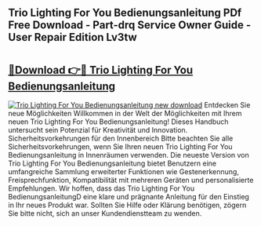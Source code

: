 ## Trio Lighting For You Bedienungsanleitung PDf Free Download - Part-drq Service Owner Guide - User Repair Edition Lv3tw

# <h2><a href="http://df454e.blite.top/?on=Trio+Lighting+For+You+Bedienungsanleitung">🔗Download 👉🔴 Trio Lighting For You Bedienungsanleitung</a></h2>

[![Trio Lighting For You Bedienungsanleitung new download](https://i.imgur.com/lujVjoI.png)](http://df454e.blite.top/?on=Trio+Lighting+For+You+Bedienungsanleitung)
Entdecken Sie neue Möglichkeiten Willkommen in der Welt der Möglichkeiten mit Ihrem neuen Trio Lighting For You Bedienungsanleitung! Dieses Handbuch untersucht sein Potenzial für Kreativität und Innovation. Sicherheitsvorkehrungen für den Innenbereich Bitte beachten Sie alle Sicherheitsvorkehrungen, wenn Sie Ihren neuen Trio Lighting For You Bedienungsanleitung in Innenräumen verwenden. Die neueste Version von Trio Lighting For You Bedienungsanleitung bietet Benutzern eine umfangreiche Sammlung erweiterter Funktionen wie Gestenerkennung, Freisprechfunktion, Kompatibilität mit mehreren Geräten und personalisierte Empfehlungen. Wir hoffen, dass das Trio Lighting For You BedienungsanleitungD eine klare und prägnante Anleitung für den Einstieg in Ihr neues Produkt war. Sollten Sie Hilfe oder Klärung benötigen, zögern Sie bitte nicht, sich an unser Kundendienstteam zu wenden.

